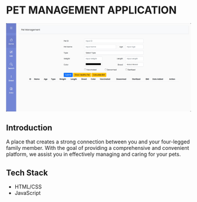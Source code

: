 # PET MANAGEMENT APPLICATION

![image](image.png)

## Introduction

A place that creates a strong connection between you and your four-legged family member. With the goal of providing a comprehensive and convenient platform, we assist you in effectively managing and caring for your pets.

## Tech Stack

-   HTML/CSS
-   JavaScript
